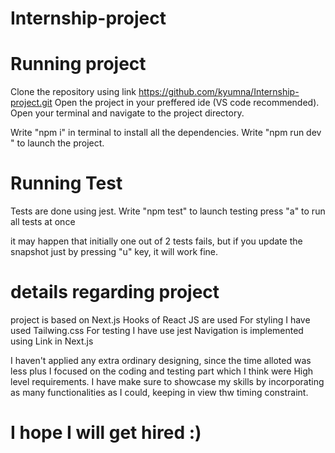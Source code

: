 # Internship-project

# Running project
Clone the repository using link https://github.com/kyumna/Internship-project.git
Open the project in your preffered ide (VS code recommended).
Open your terminal and navigate to the project directory.

Write "npm i" in terminal to install all the dependencies.
Write "npm run dev " to launch the project.

# Running Test
Tests are done using jest.
Write "npm test" to launch testing
press "a" to run all tests at once

it may happen that initially one out of 2 tests fails, but if you update the snapshot just by pressing "u" key, it will work fine. 


# details regarding project

project is based on Next.js
Hooks of React JS are used
For styling I have used Tailwing.css
For testing I have use jest
Navigation is implemented using Link in Next.js

I haven't applied any extra ordinary designing, since the time alloted was less plus I focused on the coding and testing part which I think were High level requirements. I have make sure to showcase my skills by incorporating as many functionalities as I could, keeping in view thw timing constraint.

# I hope I will get hired :)

